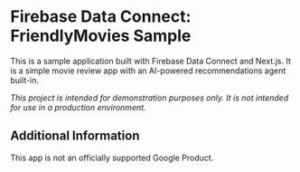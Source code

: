 # Firebase Data Connect: FriendlyMovies Sample

This is a sample application built with Firebase Data Connect and Next.js. It is a simple movie review app with an AI-powered recommendations agent built-in.

*This project is intended for demonstration purposes only. It is not intended for use in a production environment.*

## Additional Information

This app is not an officially supported Google Product.

